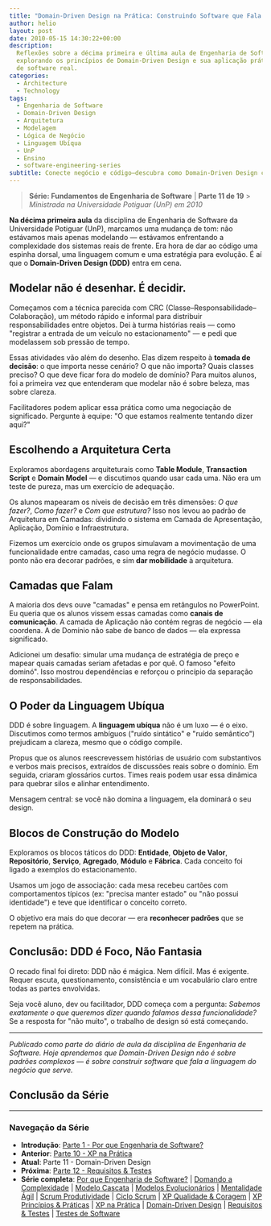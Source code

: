 ```yaml
---
title: "Domain-Driven Design na Prática: Construindo Software que Fala Negócio"
author: helio
layout: post
date: 2010-05-15 14:30:22+00:00
description:
  Reflexões sobre a décima primeira e última aula de Engenharia de Software,
  explorando os princípios de Domain-Driven Design e sua aplicação prática no desenvolvimento
  de software real.
categories:
  - Architecture
  - Technology
tags:
  - Engenharia de Software
  - Domain-Driven Design
  - Arquitetura
  - Modelagem
  - Lógica de Negócio
  - Linguagem Ubíqua
  - UnP
  - Ensino
  - software-engineering-series
subtitle: Conecte negócio e código—descubra como Domain-Driven Design cria linguagem compartilhada, modela regras complexas de negócio e constrói software que verdadeiramente reflete domínios do mundo real
---
```


> **Série: Fundamentos de Engenharia de Software** | **Parte 11 de 19** > _Ministrada na Universidade Potiguar (UnP) em 2010_

**Na décima primeira aula** da disciplina de Engenharia de Software da Universidade Potiguar (UnP), marcamos uma mudança de tom: não estávamos mais apenas modelando — estávamos enfrentando a complexidade dos sistemas reais de frente. Era hora de dar ao código uma espinha dorsal, uma linguagem comum e uma estratégia para evolução. É aí que o **Domain-Driven Design (DDD)** entra em cena.

## Modelar não é desenhar. É decidir.

Começamos com a técnica parecida com CRC (Classe–Responsabilidade–Colaboração), um método rápido e informal para distribuir responsabilidades entre objetos. Dei à turma histórias reais — como "registrar a entrada de um veículo no estacionamento" — e pedi que modelassem sob pressão de tempo.

Essas atividades vão além do desenho. Elas dizem respeito à **tomada de decisão**: o que importa nesse cenário? O que não importa? Quais classes preciso? O que deve ficar fora do modelo de domínio? Para muitos alunos, foi a primeira vez que entenderam que modelar não é sobre beleza, mas sobre clareza.

Facilitadores podem aplicar essa prática como uma negociação de significado. Pergunte à equipe: "O que estamos realmente tentando dizer aqui?"

## Escolhendo a Arquitetura Certa

Exploramos abordagens arquiteturais como **Table Module**, **Transaction Script** e **Domain Model** — e discutimos quando usar cada uma. Não era um teste de pureza, mas um exercício de adequação.

Os alunos mapearam os níveis de decisão em três dimensões: _O que fazer?_, _Como fazer?_ e _Com que estrutura?_ Isso nos levou ao padrão de Arquitetura em Camadas: dividindo o sistema em Camada de Apresentação, Aplicação, Domínio e Infraestrutura.

Fizemos um exercício onde os grupos simulavam a movimentação de uma funcionalidade entre camadas, caso uma regra de negócio mudasse. O ponto não era decorar padrões, e sim **dar mobilidade** à arquitetura.

## Camadas que Falam

A maioria dos devs ouve "camadas" e pensa em retângulos no PowerPoint. Eu queria que os alunos vissem essas camadas como **canais de comunicação**. A camada de Aplicação não contém regras de negócio — ela coordena. A de Domínio não sabe de banco de dados — ela expressa significado.

Adicionei um desafio: simular uma mudança de estratégia de preço e mapear quais camadas seriam afetadas e por quê. O famoso "efeito dominó". Isso mostrou dependências e reforçou o princípio da separação de responsabilidades.

## O Poder da Linguagem Ubíqua

DDD é sobre linguagem. A **linguagem ubíqua** não é um luxo — é o eixo. Discutimos como termos ambíguos ("ruído sintático" e "ruído semântico") prejudicam a clareza, mesmo que o código compile.

Propus que os alunos reescrevessem histórias de usuário com substantivos e verbos mais precisos, extraídos de discussões reais sobre o domínio. Em seguida, criaram glossários curtos. Times reais podem usar essa dinâmica para quebrar silos e alinhar entendimento.

Mensagem central: se você não domina a linguagem, ela dominará o seu design.

## Blocos de Construção do Modelo

Exploramos os blocos táticos do DDD: **Entidade**, **Objeto de Valor**, **Repositório**, **Serviço**, **Agregado**, **Módulo** e **Fábrica**. Cada conceito foi ligado a exemplos do estacionamento.

Usamos um jogo de associação: cada mesa recebeu cartões com comportamentos típicos (ex: "precisa manter estado" ou "não possui identidade") e teve que identificar o conceito correto.

O objetivo era mais do que decorar — era **reconhecer padrões** que se repetem na prática.

## Conclusão: DDD é Foco, Não Fantasia

O recado final foi direto: DDD não é mágica. Nem difícil. Mas é exigente. Requer escuta, questionamento, consistência e um vocabulário claro entre todas as partes envolvidas.

Seja você aluno, dev ou facilitador, DDD começa com a pergunta: _Sabemos exatamente o que queremos dizer quando falamos dessa funcionalidade?_ Se a resposta for "não muito", o trabalho de design só está começando.

---

_Publicado como parte do diário de aula da disciplina de Engenharia de Software. Hoje aprendemos que Domain-Driven Design não é sobre padrões complexos — é sobre construir software que fala a linguagem do negócio que serve._

## Conclusão da Série

---

### **Navegação da Série**

- **Introdução**: [Parte 1 - Por que Engenharia de Software?](../2010-02-24-software-engineering-purpose/)
- **Anterior**: [Parte 10 - XP na Prática](../2010-05-08-applying-xp-strategies/)
- **Atual**: Parte 11 - Domain-Driven Design
- **Próxima**: [Parte 12 - Requisitos & Testes](../2010-05-22-requirements-validation-tests/)
- **Série completa**: [Por que Engenharia de Software?](../2010-02-24-software-engineering-purpose/) | [Domando a Complexidade](../2010-03-02-complexity-process/) | [Modelo Cascata](../2010-03-10-waterfall-model/) | [Modelos Evolucionários](../2010-03-18-evolutionary-models/) | [Mentalidade Ágil](../2010-03-26-agile-mindset/) | [Scrum Produtividade](../2010-04-03-scrum-productivity/) | [Ciclo Scrum](../2010-04-11-scrum-cycle/) | [XP Qualidade & Coragem](../2010-04-19-xp-quality-courage/) | [XP Princípios & Práticas](../2010-05-01-xp-principles-practices/) | [XP na Prática](../2010-05-08-applying-xp-strategies/) | [Domain-Driven Design](../2010-05-15-domain-driven-design/) | [Requisitos & Testes](../2010-05-22-requirements-validation-tests/) | [Testes de Software](../2010-05-29-software-testing/)
